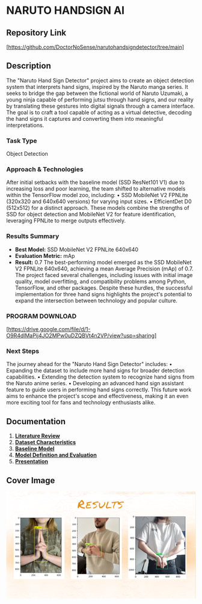 # NARUTO HANDSIGN AI

## Repository Link

[https://github.com/DoctorNoSense/narutohandsigndetector/tree/main]

## Description

The "Naruto Hand Sign Detector" project aims to create an object detection system that
interprets hand signs, inspired by the Naruto manga series. It seeks to bridge the gap between
the fictional world of Naruto Uzumaki, a young ninja capable of performing jutsu through hand
signs, and our reality by translating these gestures into digital signals through a camera
interface. The goal is to craft a tool capable of acting as a virtual detective, decoding the hand
signs it captures and converting them into meaningful interpretations.

### Task Type

Object Detection

### Approach & Technologies

After initial setbacks with the
baseline model (SSD ResNet101 V1) due to increasing loss and poor learning, the team shifted
to alternative models within the TensorFlow model zoo, including:
• SSD MobileNet V2 FPNLite (320x320 and 640x640 versions) for varying input sizes.
• EfficientDet D0 (512x512) for a distinct approach.
These models combine the strengths of SSD for object detection and MobileNet V2 for feature
identification, leveraging FPNLite to merge outputs effectively.

### Results Summary

- **Best Model:** SSD MobileNet V2 FPNLite 640x640
- **Evaluation Metric:** mAp
- **Result:** 0.7
The best-performing model emerged as the SSD MobileNet V2 FPNLite 640x640, achieving a
mean Average Precision (mAp) of 0.7. The project faced several challenges, including issues
with initial image quality, model overfitting, and compatibility problems among Python,
TensorFlow, and other packages. Despite these hurdles, the successful implementation for
three hand signs highlights the project's potential to expand the intersection between
technology and popular culture.

### PROGRAM DOWNLOAD
[https://drive.google.com/file/d/1-O9R4dlMaPij4JO2MPw0uDZQBVt4n2VP/view?usp=sharing]

### Next Steps
The journey ahead for the "Naruto Hand Sign Detector" includes:
• Expanding the dataset to include more hand signs for broader detection capabilities.
• Extending the detection system to recognize hand signs from the Naruto anime series.
• Developing an advanced hand sign assistant feature to guide users in performing hand
signs correctly.
This future work aims to enhance the project's scope and effectiveness, making it an even more
exciting tool for fans and technology enthusiasts alike.

## Documentation

1. **[Literature Review](0_LiteratureReview/README.md)**
2. **[Dataset Characteristics](1_DatasetCharacteristics/exploratory_data_analysis.ipynb)**
3. **[Baseline Model](2_BaselineModel/baseline_model.ipynb)**
4. **[Model Definition and Evaluation](3_Model/model_definition_evaluation)**
5. **[Presentation](4_Presentation/README.md)**

## Cover Image

![Project Cover Image](https://github.com/DoctorNoSense/narutohandsigndetector/blob/main/213123.PNG)

